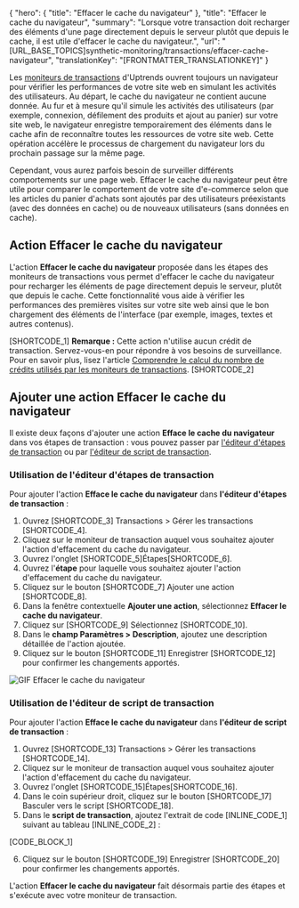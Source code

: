 {
  "hero": {
    "title": "Effacer le cache du navigateur"
  },
  "title": "Effacer le cache du navigateur",
  "summary": "Lorsque votre transaction doit recharger des éléments d'une page directement depuis le serveur plutôt que depuis le cache, il est utile d'effacer le cache du navigateur.",
  "url": "[URL_BASE_TOPICS]synthetic-monitoring/transactions/effacer-cache-navigateur",
  "translationKey": "[FRONTMATTER_TRANSLATIONKEY]"
}

Les [moniteurs de transactions]([LINK_URL_1]) d'Uptrends ouvrent toujours un navigateur pour vérifier les performances de votre site web en simulant les activités des utilisateurs. Au départ, le cache du navigateur ne contient aucune donnée. Au fur et à mesure qu'il simule les activités des utilisateurs (par exemple, connexion, défilement des produits et ajout au panier) sur votre site web, le navigateur enregistre temporairement des éléments dans le cache afin de reconnaître toutes les ressources de votre site web. Cette opération accélère le processus de chargement du navigateur lors du prochain passage sur la même page.

Cependant, vous aurez parfois besoin de surveiller différents comportements sur une page web. Effacer le cache du navigateur peut être utile pour comparer le comportement de votre site d'e-commerce selon que les articles du panier d'achats sont ajoutés par des utilisateurs préexistants (avec des données en cache) ou de nouveaux utilisateurs (sans données en cache).

## Action Effacer le cache du navigateur

L'action **Effacer le cache du navigateur** proposée dans les étapes des moniteurs de transactions vous permet d'effacer le cache du navigateur pour recharger les éléments de page directement depuis le serveur, plutôt que depuis le cache. Cette fonctionnalité vous aide à vérifier les performances des premières visites sur votre site web ainsi que le bon chargement des éléments de l'interface (par exemple, images, textes et autres contenus).

[SHORTCODE_1] **Remarque :** Cette action n'utilise aucun crédit de transaction. Servez-vous-en pour répondre à vos besoins de surveillance. Pour en savoir plus, lisez l'article [Comprendre le calcul du nombre de crédits utilisés par les moniteurs de transactions]([LINK_URL_2]). [SHORTCODE_2]

## Ajouter une action Effacer le cache du navigateur

Il existe deux façons d'ajouter une action **Efface le cache du navigateur** dans vos étapes de transaction : vous pouvez passer par [l'éditeur d'étapes de transaction]([LINK_URL_3]) ou par [l'éditeur de script de transaction]([LINK_URL_4]).

### Utilisation de l'éditeur d'étapes de transaction

Pour ajouter l'action **Efface le cache du navigateur** dans **l'éditeur d'étapes de transaction** :

1. Ouvrez [SHORTCODE_3] Transactions > Gérer les transactions [SHORTCODE_4].
2. Cliquez sur le moniteur de transaction auquel vous souhaitez ajouter l'action d'effacement du cache du navigateur.
3. Ouvrez l'onglet [SHORTCODE_5]Étapes[SHORTCODE_6].
4. Ouvrez l'**étape** pour laquelle vous souhaitez ajouter l'action d'effacement du cache du navigateur.
5. Cliquez sur le bouton [SHORTCODE_7] Ajouter une action [SHORTCODE_8].
6. Dans la fenêtre contextuelle **Ajouter une action**, sélectionnez **Effacer le cache du navigateur**.
7. Cliquez sur [SHORTCODE_9] Sélectionnez [SHORTCODE_10].
8. Dans le **champ Paramètres > Description**, ajoutez une description détaillée de l'action ajoutée.
9. Cliquez sur le bouton [SHORTCODE_11] Enregistrer [SHORTCODE_12] pour confirmer les changements apportés.

![GIF Effacer le cache du navigateur]([LINK_URL_5])

### Utilisation de l'éditeur de script de transaction

Pour ajouter l'action **Efface le cache du navigateur** dans **l'éditeur de script de transaction** :

1. Ouvrez [SHORTCODE_13] Transactions > Gérer les transactions [SHORTCODE_14].
2. Cliquez sur le moniteur de transaction auquel vous souhaitez ajouter l'action d'effacement du cache du navigateur.
3. Ouvrez l'onglet [SHORTCODE_15]Étapes[SHORTCODE_16].
4. Dans le coin supérieur droit, cliquez sur le bouton [SHORTCODE_17] Basculer vers le script [SHORTCODE_18].
5. Dans le **script de transaction**, ajoutez l'extrait de code [INLINE_CODE_1] suivant au tableau [INLINE_CODE_2] :

[CODE_BLOCK_1]

6. Cliquez sur le bouton [SHORTCODE_19] Enregistrer [SHORTCODE_20] pour confirmer les changements apportés.

L'action **Effacer le cache du navigateur** fait désormais partie des étapes et s'exécute avec votre moniteur de transaction.
